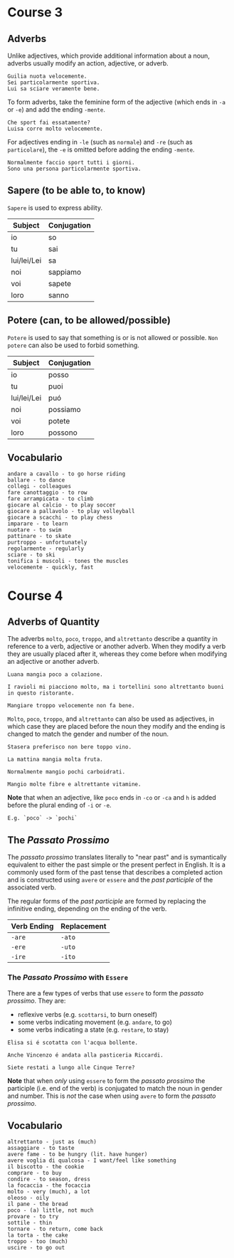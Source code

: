 # Course 3
## Adverbs
Unlike adjectives, which provide additional information about a noun, adverbs usually modify an action, adjective, or adverb.

```
Guilia nuota velocemente.
Sei particolarmente sportiva.
Lui sa sciare veramente bene.
```

To form adverbs, take the feminine form of the adjective (which ends in `-a` or `-e`) and add the ending `-mente`.

```
Che sport fai essatamente?
Luisa corre molto velocemente.
```

For adjectives ending in `-le` (such as `normale`) and `-re` (such as `particolare`), the `-e` is omitted before adding the ending `-mente`.

```
Normalmente faccio sport tutti i giorni.
Sono una persona particolarmente sportiva.
```

## Sapere (to be able to, to know)
`Sapere` is used to express ability.

| Subject     | Conjugation |
|-------------|-------------|
| io          | so          |
| tu          | sai         |
| lui/lei/Lei | sa          |
| noi         | sappiamo    |
| voi         | sapete      |
| loro        | sanno       |

## Potere (can, to be allowed/possible)
`Potere` is used to say that something is or is not allowed or possible. `Non potere` can also be used to forbid something.

| Subject     | Conjugation |
|-------------|-------------|
| io          | posso       |
| tu          | puoi        |
| lui/lei/Lei | puó         |
| noi         | possiamo    |
| voi         | potete      |
| loro        | possono     |

## Vocabulario
```
andare a cavallo - to go horse riding
ballare - to dance
collegi - colleagues
fare canottaggio - to row
fare arrampicata - to climb
giocare al calcio - to play soccer
giocare a pallavolo - to play volleyball
giocare a scacchi - to play chess
imparare - to learn
nuotare - to swim
pattinare - to skate
purtroppo - unfortunately
regolarmente - regularly
sciare - to ski
tonifica i muscoli - tones the muscles
velocemente - quickly, fast
```

# Course 4
## Adverbs of Quantity
The adverbs `molto`, `poco`, `troppo`, and `altrettanto` describe a quantity in reference to a verb, adjective or another adverb. When they modify a verb they are usually placed after it, whereas they come before when modifying an adjective or another adverb.

```
Luana mangia poco a colazione.

I ravioli mi piacciono molto, ma i tortellini sono altrettanto buoni in questo ristorante.

Mangiare troppo velocemente non fa bene.
```

`Molto`, `poco`, `troppo`, and `altrettanto` can also be used as adjectives, in which case they are placed before the noun they modify and the ending is changed to match the gender and number of the noun.

```
Stasera preferisco non bere toppo vino.

La mattina mangia molta fruta.

Normalmente mangio pochi carboidrati.

Mangio molte fibre e altrettante vitamine.
```

**Note** that when an adjective, like `poco` ends in `-co` or `-ca` and `h` is added before the plural ending of `-i` or `-e`.

```
E.g. `poco` -> `pochi`
```

## The *Passato Prossimo*
The *passato prossimo* translates literally to "near past" and is symantically equivalent to either the past simple or the present perfect in English. It is a commonly used form of the past tense that describes a completed action and is constructed using `avere` or `essere` and the *past participle* of the associated verb.

The regular forms of the *past participle* are formed by replacing the infinitive ending, depending on the ending of the verb.

| Verb Ending | Replacement |
|-------------|-------------|
| `-are`      | `-ato`      |
| `-ere`      | `-uto`      |
| `-ire`      | `-ito`      |

### The *Passato Prossimo* with `Essere`
There are a few types of verbs that use `essere` to form the *passato prossimo*. They are:

- reflexive verbs (e.g. `scottarsi`, to burn oneself)
- some verbs indicating movement (e.g. `andare`, to go)
- some verbs indicating a state (e.g. `restare`, to stay)

```
Elisa si é scotatta con l'acqua bollente.

Anche Vincenzo é andata alla pasticeria Riccardi.

Siete restati a lungo alle Cinque Terre?
```

**Note** that when *only* using `essere` to form the *passato prossimo* the participle (i.e. end of the verb) is conjugated to match the noun in gender and number. This is *not* the case when using `avere` to form the *passato prossimo*.

## Vocabulario
```
altrettanto - just as (much)
assaggiare - to taste
avere fame - to be hungry (lit. have hunger)
avere voglia di qualcosa - I want/feel like something
il biscotto - the cookie
comprare - to buy
condire - to season, dress
la focaccia - the focaccia
molto - very (much), a lot
oleoso - oily
il pane - the bread
poco - (a) little, not much
provare - to try
sottile - thin
tornare - to return, come back
la torta - the cake
troppo - too (much)
uscire - to go out
```